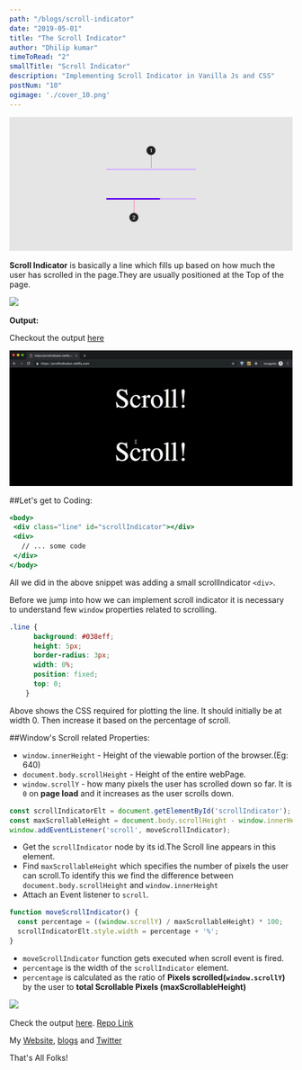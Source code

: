 ```yaml
---
path: "/blogs/scroll-indicator"
date: "2019-05-01"
title: "The Scroll Indicator"
author: "Dhilip kumar"
timeToRead: "2"
smallTitle: "Scroll Indicator"
description: "Implementing Scroll Indicator in Vanilla Js and CSS"
postNum: "10"
ogimage: './cover_10.png'
---
```

<img src="./cover_10.png"/>
<br/>

**Scroll Indicator** is basically a line which fills up based on how much the user has scrolled in the page.They are usually positioned at the Top of the page.

![](https://media.giphy.com/media/vvWhQsVAFkyisScAsM/giphy-downsized-large.gif)


**Output:**

Checkout the output [here](https://scrollindicator.netlify.com/)

![](1.gif)

##Let's get to Coding:


```jsx
<body>
 <div class="line" id="scrollIndicator"></div>
 <div>
   // ... some code
 </div>
</body>
```

All we did in the above snippet was adding a small scrollIndicator `<div>`.

Before we jump into how we can implement scroll indicator it is necessary to understand few `window` properties related to scrolling.

```css
.line {
      background: #038eff;
      height: 5px;
      border-radius: 3px;
      width: 0%;
      position: fixed;
      top: 0;
    }
```
Above shows the CSS required for plotting the line. It should initially be at width 0. Then increase it based on the percentage of scroll.


##Window's Scroll related Properties:
* `window.innerHeight` - Height of the viewable portion of the browser.(Eg: 640)
* `document.body.scrollHeight` - Height of the entire webPage.
* `window.scrollY` - how many pixels the user has scrolled down so far. It is `0` on **page load** and it increases as the user scrolls down.


```js
const scrollIndicatorElt = document.getElementById('scrollIndicator');
const maxScrollableHeight = document.body.scrollHeight - window.innerHeight;
window.addEventListener('scroll', moveScrollIndicator);
```
* Get the `scrollIndicator` node by its id.The Scroll line appears in this element.
* Find `maxScrollableHeight` which specifies the number of pixels the user can scroll.To identify this we find the difference between `document.body.scrollHeight` and `window.innerHeight`
* Attach an Event listener to `scroll`.

```js
function moveScrollIndicator() {
  const percentage = ((window.scrollY) / maxScrollableHeight) * 100;
  scrollIndicatorElt.style.width = percentage + '%';
}
```

* `moveScrollIndicator` function gets executed when scroll event is fired.
* `percentage` is the width of the `scrollIndicator` element. 
* `percentage` is calculated as the ratio of **Pixels scrolled(`window.scrollY`)** by the user to **total Scrollable Pixels (maxScrollableHeight)**

![](https://media.giphy.com/media/cGtVFd33eEDFEcckiC/giphy.gif)

Check the output [here](https://scrollindicator.netlify.com/). [Repo Link](https://github.com/dhilipkmr/scrollIndicator)


My [Website](https://www.dhilipkmr.dev), [blogs](https://dev.to/dhilipkmr) and [Twitter](https://twitter.com/dhilipkmr_)

That's All Folks!

